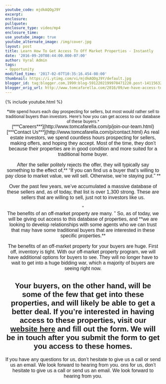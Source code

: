 ```yaml
---
youtube_code: mjdkAQOgJ9Y
excerpt:
enclosure:
pullquote:
enclosure_type: video/mp4
enclosure_time:
use_youtube_image: true
youtube_alternate_image: /img/cover.jpg
layout: post
title: Learn How To Get Access To Off Market Properties - Instantly
date: '2016-09-20T08:44:00.000-07:00'
author: Vyral Admin
tags:
- Opportunity
modified_time: '2017-02-07T10:35:16.454-08:00'
thumbnail: https://i.ytimg.com/vi/mjdkAQOgJ9Y/default.jpg
blogger_id: tag:blogger.com,1999:blog-5912202199970471220.post-1411563235325879954
blogger_orig_url: http://www.tomcafarella.com/2016/09/we-have-access-to-special-market-of.html
---
```

{% include youtube.html %}
 
<div style="text-align: center;">*<span style="font-size: normal;"><span style="font-family: &quot;arial&quot; , &quot;helvetica&quot; , sans-serif;">We spend hours each day prospecting for sellers, but most would rather sell to traditional buyers than investors. Here’s how you can get access to our database of these buyers.* 
<div style="text-align: center;">[<span style="font-size: medium;">***<span style="font-size: normal;"><span style="font-family: &quot;arial&quot; , &quot;helvetica&quot; , sans-serif;">Car<span style="font-family: &quot;arial&quot; , &quot;helvetica&quot; , sans-serif;">e<span style="font-family: &quot;arial&quot; , &quot;helvetica&quot; , sans-serif;">ers***](http://www.tomcafarella.com/p/join-our-team.html)<div style="text-align: center;"><span style="font-size: medium;"><span style="font-family: &quot;arial&quot; , &quot;helvetica&quot; , sans-serif;">[***<span style="font-family: &quot;arial&quot; , &quot;helvetica&quot; , sans-serif;"><span style="font-family: &quot;arial&quot; , &quot;helvetica&quot; , sans-serif;"><span style="font-family: &quot;arial&quot; , &quot;helvetica&quot; , sans-serif;">Conta<span style="font-family: &quot;arial&quot; , &quot;helvetica&quot; , sans-serif;">ct Us***](http://www.tomcafarella.com/p/contact.html) 
<span style="font-size: normal;"><span style="font-family: &quot;arial&quot; , &quot;helvetica&quot; , sans-serif;">As real estate investors, we spend countless hours prospecting for sellers, making offers, and hoping they accept. Most of the time, they don’t because their properties are in good condition and more suited for a traditional home buyer. 

After the seller politely rejects the offer, they will typically say something to the effect of,** “If you can find us a buyer that’s willing to pay close to market value, we will sell. Otherwise, we’re staying put.” ** 

Over the past few years, we’ve accumulated a massive database of these sellers and, as of today, that list is over 1,300 strong. These are sellers that are willing to sell, just not to investors like us. 

<div class="quote-box"><span style="font-size: normal;"><span style="font-family: &quot;arial&quot; , &quot;helvetica&quot; , sans-serif;"><span class="quote quote-left">“ 
<div class="quote-text"><span style="font-size: normal;"><span style="font-family: &quot;arial&quot; , &quot;helvetica&quot; , sans-serif;">The benefits of an off-market property are many.    <span style="font-size: normal;"><span style="font-family: &quot;arial&quot; , &quot;helvetica&quot; , sans-serif;"> 
<span style="font-size: normal;"><span style="font-family: &quot;arial&quot; , &quot;helvetica&quot; , sans-serif;"><span class="quote quote-right">” <span style="font-size: normal;"><span style="font-family: &quot;arial&quot; , &quot;helvetica&quot; , sans-serif;"> 
So, as of today, we will be giving out access to this database of properties, and **we are looking to develop relationships with some agents who we can trust that may have some traditional buyers that are interested in these specific properties.** 

The benefits of an off-market property for your buyers are huge. First off, inventory is tight. With our off-market property program, we will have additional options for buyers to see. They will no longer have to wait to get into a huge bidding war, which a majority of buyers are seeing right now. 

## Your buyers, on the other hand, will be some of the few that get into these properties, and will likely be able to get a better deal. If you’re interested in having access to these properties, visit our **[website here](http://cameronaffiliate.com/)** and fill out the form. We will be in touch after you submit the form to get you access to these homes. 

If you have any questions for us, don’t hesitate to give us a call or send us an email. We look forward to hearing from you. ons for us, don’t hesitate to give us a call or send us an email. We look forward to hearing from you. 